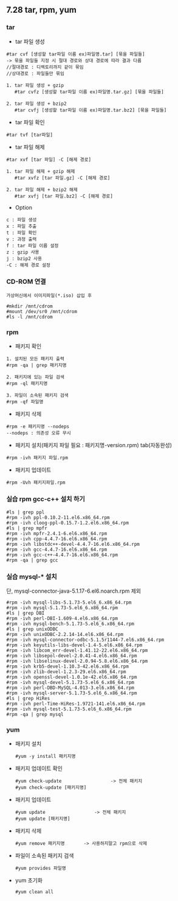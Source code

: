 ## 7.28 tar, rpm, yum

### tar

- tar 파일 생성

```
#tar cvf [생성할 tar파일 이름 ex)파일명.tar] [묶을 파일들]    
-> 묶을 파일들 지정 시 절대 경로와 상대 경로에 따라 결과 다름 
//절대경로 : 디렉토리까지 같이 묶임
//상대경로 : 파일들만 묶임

1. tar 파일 생성 + gzip
   #tar cvfz [생성할 tar파일 이름 ex)파일명.tar.gz] [묶을 파일들] 

2. tar 파일 생성 + bzip2
   #tar cvfj [생성할 tar파일 이름 ex)파일명.tar.bz2] [묶을 파일들] 
```



- tar 파일 확인

```
#tar tvf [tar파일]
```

- tar 파일 해제

```
#tar xvf [tar 파일] -C [해제 경로]

1. tar 파일 해제 + gzip 해제
   #tar xvfz [tar 파일.gz] -C [해제 경로]

2. tar 파일 해제 + bzip2 해제
   #tar xvfj [tar 파일.bz2] -C [해제 경로]
```

- Option

```
c : 파일 생성
x : 파일 추출
t : 파일 확인
v : 과정 출력 
f : tar 파일 이름 설정
z : gzip 사용
j : bzip2 사용
-C : 해제 경로 설정
```



### CD-ROM 연결

```
가상머신에서 이미지파일(*.iso) 삽입 후 

#mkdir /mnt/cdrom
#mount /dev/sr0 /mnt/cdrom
#ls -l /mnt/cdrom
```



### rpm 

- 패키지 확인
```
1. 설치된 모든 패키지 출력
#rpm -qa | grep 패키지명

2. 패키지에 있는 파일 검색
#rpm -ql 패키지명

3. 파일이 소속된 패키지 검색
#rpm -qf 파일명
```

- 패키지 삭제

```
#rpm -e 패키지명 --nodeps
--nodeps : 의존성 오류 무시
```

- 패키지 설치(패키지 파일 필요 : 패키지명-version.rpm) tab(자동완성) 

```
#rpm -ivh 패키지 파일.rpm
```

- 패키지 업데이트

```
#rpm -Uvh 패키지파일.rpm
```



### 실습 rpm gcc-c++ 설치 하기

```
#ls | grep ppl
#rpm -ivh ppl-0.10.2-11.el6.x86_64.rpm
#rpm -ivh cloog-ppl-0.15.7-1.2.el6.x86_64.rpm
#ls | grep mpfr
#rpm -ivh mpfr-2.4.1-6.el6.x86_64.rpm
#rpm -ivh cpp-4.4.7-16.el6.x86_64.rpm
#rpm -ivh libstdc++-devel-4.4.7-16.el6.x86_64.rpm
#rpm -ivh gcc-4.4.7-16.el6.x86_64.rpm
#rpm -ivh gcc-c++-4.4.7-16.el6.x86_64.rpm
#rpm -qa | grep gcc
```

### 실습 mysql-* 설치

단, mysql-connector-java-5.1.17-6.el6.noarch.rpm 제외

```
#rpm -ivh mysql-libs-5.1.73-5.el6_6.x86_64.rpm
#rpm -ivh mysql-5.1.73-5.el6_6.x86_64.rpm
#ls | grep DBI
#rpm -ivh perl-DBI-1.609-4.el6.x86_64.rpm
#rpm -ivh mysql-bench-5.1.73-5.el6_6.x86_64.rpm
#ls | grep unixODBC
#rpm -ivh unixODBC-2.2.14-14.el6.x86_64.rpm
#rpm -ivh mysql-connector-odbc-5.1.5r1144-7.el6.x86_64.rpm
#rpm -ivh keyutils-libs-devel-1.4-5.el6.x86_64.rpm
#rpm -ivh libcom_err-devel-1.41.12-22.el6.x86_64.rpm
#rpm -ivh libsepol-devel-2.0.41-4.el6.x86_64.rpm
#rpm -ivh libselinux-devel-2.0.94-5.8.el6.x86_64.rpm
#rpm -ivh krb5-devel-1.10.3-42.el6.x86_64.rpm
#rpm -ivh zlib-devel-1.2.3-29.el6.x86_64.rpm
#rpm -ivh openssl-devel-1.0.1e-42.el6.x86_64.rpm
#rpm -ivh mysql-devel-5.1.73-5.el6_6.x86_64.rpm
#rpm -ivh perl-DBD-MySQL-4.013-3.el6.x86_64.rpm
#rpm -ivh mysql-server-5.1.73-5.el6_6.x86_64.rpm
#ls | grep HiRes
#rpm -ivh perl-Time-HiRes-1.9721-141.el6.x86_64.rpm
#rpm -ivh mysql-test-5.1.73-5.el6_6.x86_64.rpm
#rpm -qa | grep mysql
```

### yum

- 패키지 설치

  ```
  #yum -y install 패키지명
  ```

- 패키지 업데이트 확인

  ```
  #yum check-update                  -> 전체 패키지 
  #yum check-update [패키지명]
  ```

- 패키지 업데이트

  ```
  #yum update                  -> 전체 패키지 
  #yum update [패키지명]
  ```

- 패키지 삭제

  ```
  #yum remove 패키지명       -> 사용하지말고 rpm으로 삭제 
  ```

- 파일이 소속된 패키지 검색

  ```
  #yum provides 파일명
  ```

- yum 초기화

  ```
  #yum clean all
  ```

  
